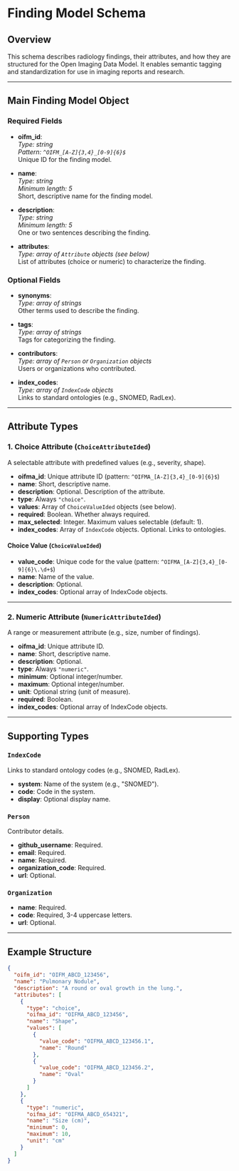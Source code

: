 # Finding Model Schema

## Overview

This schema describes radiology findings, their attributes, and how they are structured for the Open Imaging Data Model. It enables semantic tagging and standardization for use in imaging reports and research.

---

## Main Finding Model Object

### Required Fields

- **oifm_id**:  
  *Type: string*  
  *Pattern: `^OIFM_[A-Z]{3,4}_[0-9]{6}$`*  
  Unique ID for the finding model.

- **name**:  
  *Type: string*  
  *Minimum length: 5*  
  Short, descriptive name for the finding model.

- **description**:  
  *Type: string*  
  *Minimum length: 5*  
  One or two sentences describing the finding.

- **attributes**:  
  *Type: array of `Attribute` objects (see below)*  
  List of attributes (choice or numeric) to characterize the finding.

### Optional Fields

- **synonyms**:  
  *Type: array of strings*  
  Other terms used to describe the finding.

- **tags**:  
  *Type: array of strings*  
  Tags for categorizing the finding.

- **contributors**:  
  *Type: array of `Person` or `Organization` objects*  
  Users or organizations who contributed.

- **index_codes**:  
  *Type: array of `IndexCode` objects*  
  Links to standard ontologies (e.g., SNOMED, RadLex).

---

## Attribute Types

### 1. Choice Attribute (`ChoiceAttributeIded`)

A selectable attribute with predefined values (e.g., severity, shape).

- **oifma_id**: Unique attribute ID (pattern: `^OIFMA_[A-Z]{3,4}_[0-9]{6}$`)
- **name**: Short, descriptive name.
- **description**: Optional. Description of the attribute.
- **type**: Always `"choice"`.
- **values**: Array of `ChoiceValueIded` objects (see below).
- **required**: Boolean. Whether always required.
- **max_selected**: Integer. Maximum values selectable (default: 1).
- **index_codes**: Array of `IndexCode` objects. Optional. Links to ontologies.

#### Choice Value (`ChoiceValueIded`)

- **value_code**: Unique code for the value (pattern: `^OIFMA_[A-Z]{3,4}_[0-9]{6}\.\d+$`)
- **name**: Name of the value.
- **description**: Optional.
- **index_codes**: Optional array of IndexCode objects.

---

### 2. Numeric Attribute (`NumericAttributeIded`)

A range or measurement attribute (e.g., size, number of findings).

- **oifma_id**: Unique attribute ID.
- **name**: Short, descriptive name.
- **description**: Optional.
- **type**: Always `"numeric"`.
- **minimum**: Optional integer/number.
- **maximum**: Optional integer/number.
- **unit**: Optional string (unit of measure).
- **required**: Boolean.
- **index_codes**: Optional array of IndexCode objects.

---

## Supporting Types

### `IndexCode`

Links to standard ontology codes (e.g., SNOMED, RadLex).

- **system**: Name of the system (e.g., "SNOMED").
- **code**: Code in the system.
- **display**: Optional display name.

### `Person`

Contributor details.

- **github_username**: Required.
- **email**: Required.
- **name**: Required.
- **organization_code**: Required.
- **url**: Optional.

### `Organization`

- **name**: Required.
- **code**: Required, 3-4 uppercase letters.
- **url**: Optional.

---

## Example Structure

```json
{
  "oifm_id": "OIFM_ABCD_123456",
  "name": "Pulmonary Nodule",
  "description": "A round or oval growth in the lung.",
  "attributes": [
    {
      "type": "choice",
      "oifma_id": "OIFMA_ABCD_123456",
      "name": "Shape",
      "values": [
        {
          "value_code": "OIFMA_ABCD_123456.1",
          "name": "Round"
        },
        {
          "value_code": "OIFMA_ABCD_123456.2",
          "name": "Oval"
        }
      ]
    },
    {
      "type": "numeric",
      "oifma_id": "OIFMA_ABCD_654321",
      "name": "Size (cm)",
      "minimum": 0,
      "maximum": 10,
      "unit": "cm"
    }
  ]
}
```
